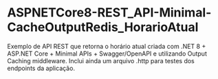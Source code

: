 # ASPNETCore8-REST_API-Minimal-CacheOutputRedis_HorarioAtual
Exemplo de API REST que retorna o horário atual criada com .NET 8 + ASP.NET Core + Minimal APIs + Swagger/OpenAPI e utilizando Output Caching middleware. Inclui ainda um arquivo .http para testes dos endpoints da aplicação.
